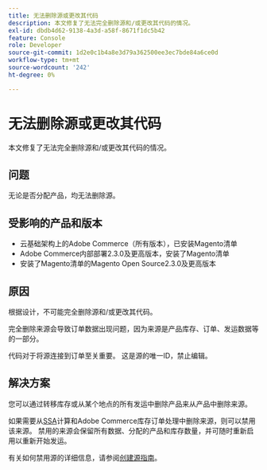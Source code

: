 ```yaml
---
title: 无法删除源或更改其代码
description: 本文修复了无法完全删除源和/或更改其代码的情况。
exl-id: dbdb4d62-9138-4a3d-a58f-8671f1dc5b42
feature: Console
role: Developer
source-git-commit: 1d2e0c1b4a8e3d79a362500ee3ec7bde84a6ce0d
workflow-type: tm+mt
source-wordcount: '242'
ht-degree: 0%

---
```


# 无法删除源或更改其代码

本文修复了无法完全删除源和/或更改其代码的情况。

## 问题

无论是否分配产品，均无法删除源。

## 受影响的产品和版本

* 云基础架构上的Adobe Commerce（所有版本），已安装Magento清单
* Adobe Commerce内部部署2.3.0及更高版本，安装了Magento清单
* 安装了Magento清单的Magento Open Source2.3.0及更高版本

## 原因

根据设计，不可能完全删除源和/或更改其代码。

完全删除来源会导致订单数据出现问题，因为来源是产品库存、订单、发运数据等的一部分。

代码对于将源连接到订单至关重要。 这是源的唯一ID，禁止编辑。

## 解决方案

您可以通过转移库存或从某个地点的所有发运中删除产品来从产品中删除来源。

如果需要从[SSA](https://devdocs.magento.com/guides/v2.3/inventory/source-selection-algorithms.html)计算和Adobe Commerce库存订单处理中删除来源，则可以禁用该来源。 禁用的来源会保留所有数据、分配的产品和库存数量，并可随时重新启用以重新开始发运。

有关如何禁用源的详细信息，请参阅[创建源指南](https://github.com/magento/inventory/wiki/Create-Sources#disable-sources)。
